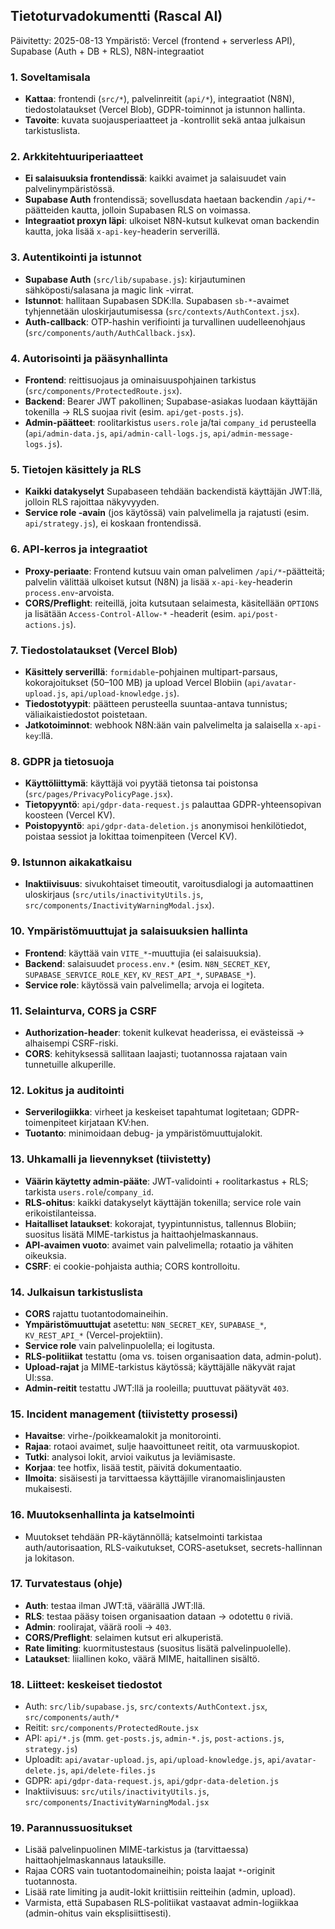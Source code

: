 ## Tietoturvadokumentti (Rascal AI)

Päivitetty: 2025-08-13
Ympäristö: Vercel (frontend + serverless API), Supabase (Auth + DB + RLS), N8N-integraatiot

### 1. Soveltamisala
- **Kattaa**: frontendi (`src/*`), palvelinreitit (`api/*`), integraatiot (N8N), tiedostolataukset (Vercel Blob), GDPR-toiminnot ja istunnon hallinta.
- **Tavoite**: kuvata suojausperiaatteet ja -kontrollit sekä antaa julkaisun tarkistuslista.

### 2. Arkkitehtuuriperiaatteet
- **Ei salaisuuksia frontendissä**: kaikki avaimet ja salaisuudet vain palvelinympäristössä.
- **Supabase Auth** frontendissä; sovellusdata haetaan backendin `/api/*`-päätteiden kautta, jolloin Supabasen RLS on voimassa.
- **Integraatiot proxyn läpi**: ulkoiset N8N-kutsut kulkevat oman backendin kautta, joka lisää `x-api-key`-headerin serverillä.

### 3. Autentikointi ja istunnot
- **Supabase Auth** (`src/lib/supabase.js`): kirjautuminen sähköposti/salasana ja magic link -virrat.
- **Istunnot**: hallitaan Supabasen SDK:lla. Supabasen `sb-*`-avaimet tyhjennetään uloskirjautumisessa (`src/contexts/AuthContext.jsx`).
- **Auth-callback**: OTP-hashin verifiointi ja turvallinen uudelleenohjaus (`src/components/auth/AuthCallback.jsx`).

### 4. Autorisointi ja pääsynhallinta
- **Frontend**: reittisuojaus ja ominaisuuspohjainen tarkistus (`src/components/ProtectedRoute.jsx`).
- **Backend**: Bearer JWT pakollinen; Supabase-asiakas luodaan käyttäjän tokenilla → RLS suojaa rivit (esim. `api/get-posts.js`).
- **Admin-päätteet**: roolitarkistus `users.role` ja/tai `company_id` perusteella (`api/admin-data.js`, `api/admin-call-logs.js`, `api/admin-message-logs.js`).

### 5. Tietojen käsittely ja RLS
- **Kaikki datakyselyt** Supabaseen tehdään backendistä käyttäjän JWT:llä, jolloin RLS rajoittaa näkyvyyden.
- **Service role -avain** (jos käytössä) vain palvelimella ja rajatusti (esim. `api/strategy.js`), ei koskaan frontendissä.

### 6. API-kerros ja integraatiot
- **Proxy-periaate**: Frontend kutsuu vain oman palvelimen `/api/*`-päätteitä; palvelin välittää ulkoiset kutsut (N8N) ja lisää `x-api-key`-headerin `process.env`-arvoista.
- **CORS/Preflight**: reiteillä, joita kutsutaan selaimesta, käsitellään `OPTIONS` ja lisätään `Access-Control-Allow-*` -headerit (esim. `api/post-actions.js`).

### 7. Tiedostolataukset (Vercel Blob)
- **Käsittely serverillä**: `formidable`-pohjainen multipart-parsaus, kokorajoitukset (50–100 MB) ja upload Vercel Blobiin (`api/avatar-upload.js`, `api/upload-knowledge.js`).
- **Tiedostotyypit**: päätteen perusteella suuntaa-antava tunnistus; väliaikaistiedostot poistetaan.
- **Jatkotoiminnot**: webhook N8N:ään vain palvelimelta ja salaisella `x-api-key`:llä.

### 8. GDPR ja tietosuoja
- **Käyttöliittymä**: käyttäjä voi pyytää tietonsa tai poistonsa (`src/pages/PrivacyPolicyPage.jsx`).
- **Tietopyyntö**: `api/gdpr-data-request.js` palauttaa GDPR-yhteensopivan koosteen (Vercel KV).
- **Poistopyyntö**: `api/gdpr-data-deletion.js` anonymisoi henkilötiedot, poistaa sessiot ja lokittaa toimenpiteen (Vercel KV).

### 9. Istunnon aikakatkaisu
- **Inaktiivisuus**: sivukohtaiset timeoutit, varoitusdialogi ja automaattinen uloskirjaus (`src/utils/inactivityUtils.js`, `src/components/InactivityWarningModal.jsx`).

### 10. Ympäristömuuttujat ja salaisuuksien hallinta
- **Frontend**: käyttää vain `VITE_*`-muuttujia (ei salaisuuksia).
- **Backend**: salaisuudet `process.env.*` (esim. `N8N_SECRET_KEY`, `SUPABASE_SERVICE_ROLE_KEY`, `KV_REST_API_*`, `SUPABASE_*`).
- **Service role**: käytössä vain palvelimella; arvoja ei logiteta.

### 11. Selainturva, CORS ja CSRF
- **Authorization-header**: tokenit kulkevat headerissa, ei evästeissä → alhaisempi CSRF-riski.
- **CORS**: kehityksessä sallitaan laajasti; tuotannossa rajataan vain tunnetuille alkuperille.

### 12. Lokitus ja auditointi
- **Serverilogiikka**: virheet ja keskeiset tapahtumat logitetaan; GDPR-toimenpiteet kirjataan KV:hen.
- **Tuotanto**: minimoidaan debug- ja ympäristömuuttujalokit.

### 13. Uhkamalli ja lievennykset (tiivistetty)
- **Väärin käytetty admin-pääte**: JWT-validointi + roolitarkastus + RLS; tarkista `users.role`/`company_id`.
- **RLS-ohitus**: kaikki datakyselyt käyttäjän tokenilla; service role vain erikoistilanteissa.
- **Haitalliset lataukset**: kokorajat, tyypintunnistus, tallennus Blobiin; suositus lisätä MIME-tarkistus ja haittaohjelmaskannaus.
- **API-avaimen vuoto**: avaimet vain palvelimella; rotaatio ja vähiten oikeuksia.
- **CSRF**: ei cookie-pohjaista authia; CORS kontrolloitu.

### 14. Julkaisun tarkistuslista
- **CORS** rajattu tuotantodomaineihin.
- **Ympäristömuuttujat** asetettu: `N8N_SECRET_KEY`, `SUPABASE_*`, `KV_REST_API_*` (Vercel-projektiin).
- **Service role** vain palvelinpuolella; ei logitusta.
- **RLS-politiikat** testattu (oma vs. toisen organisaation data, admin-polut).
- **Upload-rajat** ja MIME-tarkistus käytössä; käyttäjälle näkyvät rajat UI:ssa.
- **Admin-reitit** testattu JWT:llä ja rooleilla; puuttuvat päätyvät `403`.

### 15. Incident management (tiivistetty prosessi)
- **Havaitse**: virhe-/poikkeamalokit ja monitorointi.
- **Rajaa**: rotaoi avaimet, sulje haavoittuneet reitit, ota varmuuskopiot.
- **Tutki**: analysoi lokit, arvioi vaikutus ja leviämisaste.
- **Korjaa**: tee hotfix, lisää testit, päivitä dokumentaatio.
- **Ilmoita**: sisäisesti ja tarvittaessa käyttäjille viranomaislinjausten mukaisesti.

### 16. Muutoksenhallinta ja katselmointi
- Muutokset tehdään PR-käytännöllä; katselmointi tarkistaa auth/autorisaation, RLS-vaikutukset, CORS-asetukset, secrets-hallinnan ja lokitason.

### 17. Turvatestaus (ohje)
- **Auth**: testaa ilman JWT:tä, väärällä JWT:llä.
- **RLS**: testaa pääsy toisen organisaation dataan → odotettu `0` riviä.
- **Admin**: roolirajat, väärä rooli → `403`.
- **CORS/Preflight**: selaimen kutsut eri alkuperistä.
- **Rate limiting**: kuormitustestaus (suositus lisätä palvelinpuolelle).
- **Lataukset**: liiallinen koko, väärä MIME, haitallinen sisältö.

### 18. Liitteet: keskeiset tiedostot
- Auth: `src/lib/supabase.js`, `src/contexts/AuthContext.jsx`, `src/components/auth/*`
- Reitit: `src/components/ProtectedRoute.jsx`
- API: `api/*.js` (mm. `get-posts.js`, `admin-*.js`, `post-actions.js`, `strategy.js`)
- Uploadit: `api/avatar-upload.js`, `api/upload-knowledge.js`, `api/avatar-delete.js`, `api/delete-files.js`
- GDPR: `api/gdpr-data-request.js`, `api/gdpr-data-deletion.js`
- Inaktiivisuus: `src/utils/inactivityUtils.js`, `src/components/InactivityWarningModal.jsx`

### 19. Parannussuositukset
- Lisää palvelinpuolinen MIME-tarkistus ja (tarvittaessa) haittaohjelmaskannaus latauksille.
- Rajaa CORS vain tuotantodomaineihin; poista laajat `*`-originit tuotannosta.
- Lisää rate limiting ja audit-lokit kriittisiin reitteihin (admin, upload).
- Varmista, että Supabasen RLS-politiikat vastaavat admin-logiikkaa (admin-ohitus vain eksplisiittisesti).


